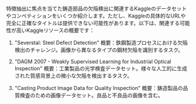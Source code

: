 特徴抽出に焦点を当てた鋳造部品の欠陥検出に関連するKaggleのデータセットやコンペティションをいくつか紹介します。ただし、Kaggleの具体的なURLや完全に正確なタイトルは提供できない可能性があります。以下は、関連する可能性が高いKaggleリソースの概要です：

1. "Severstal: Steel Defect Detection"
概要：鉄鋼製造プロセスにおける欠陥検出のチャレンジ。画像から異なるタイプの鋼材欠陥を識別するタスク。

2. "DAGM 2007 - Weakly Supervised Learning for Industrial Optical Inspection"
概要：工業製品の光学検査データセット。様々な人工的に生成された質感背景上の微小な欠陥を検出するタスク。

3. "Casting Product Image Data for Quality Inspection"
概要：鋳造製品の品質検査のための画像データセット。良品と不良品の画像を含む。
